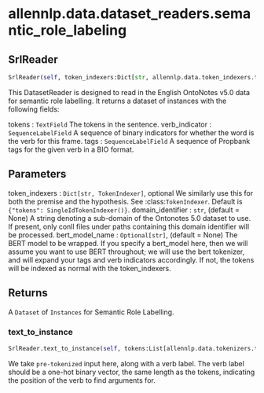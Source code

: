# allennlp.data.dataset_readers.semantic_role_labeling

## SrlReader
```python
SrlReader(self, token_indexers:Dict[str, allennlp.data.token_indexers.token_indexer.TokenIndexer]=None, domain_identifier:str=None, lazy:bool=False, bert_model_name:str=None) -> None
```

This DatasetReader is designed to read in the English OntoNotes v5.0 data
for semantic role labelling. It returns a dataset of instances with the
following fields:

tokens : ``TextField``
    The tokens in the sentence.
verb_indicator : ``SequenceLabelField``
    A sequence of binary indicators for whether the word is the verb for this frame.
tags : ``SequenceLabelField``
    A sequence of Propbank tags for the given verb in a BIO format.

Parameters
----------
token_indexers : ``Dict[str, TokenIndexer]``, optional
    We similarly use this for both the premise and the hypothesis.  See :class:`TokenIndexer`.
    Default is ``{"tokens": SingleIdTokenIndexer()}``.
domain_identifier : ``str``, (default = None)
    A string denoting a sub-domain of the Ontonotes 5.0 dataset to use. If present, only
    conll files under paths containing this domain identifier will be processed.
bert_model_name : ``Optional[str]``, (default = None)
    The BERT model to be wrapped. If you specify a bert_model here, then we will
    assume you want to use BERT throughout; we will use the bert tokenizer,
    and will expand your tags and verb indicators accordingly. If not,
    the tokens will be indexed as normal with the token_indexers.

Returns
-------
A ``Dataset`` of ``Instances`` for Semantic Role Labelling.

### text_to_instance
```python
SrlReader.text_to_instance(self, tokens:List[allennlp.data.tokenizers.token.Token], verb_label:List[int], tags:List[str]=None) -> allennlp.data.instance.Instance
```

We take `pre-tokenized` input here, along with a verb label.  The verb label should be a
one-hot binary vector, the same length as the tokens, indicating the position of the verb
to find arguments for.

